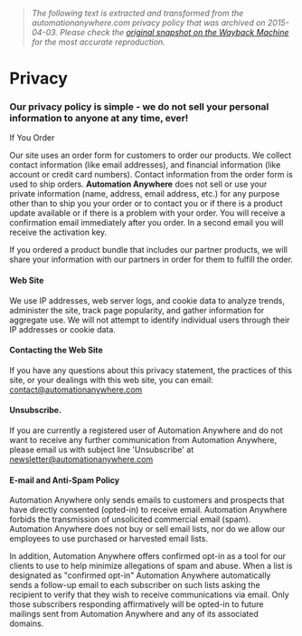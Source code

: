 > *The following text is extracted and transformed from the automationanywhere.com privacy policy that was archived on 2015-04-03. Please check the [original snapshot on the Wayback Machine](https://web.archive.org/web/20150403233657id_/https%3A//www.automationanywhere.com/privacy) for the most accurate reproduction.*

# Privacy

### Our privacy policy is simple - we do not sell your personal information to anyone at any time, ever!

If You Order

Our site uses an order form for customers to order our products. We collect contact information (like email addresses), and financial information (like account or credit card numbers). Contact information from the order form is used to ship orders. **Automation Anywhere** does not sell or use your private information (name, address, email address, etc.) for any purpose other than to ship you your order or to contact you or if there is a product update available or if there is a problem with your order. You will receive a confirmation email immediately after you order. In a second email you will receive the activation key.

If you ordered a product bundle that includes our partner products, we will share your information with our partners in order for them to fulfill the order.

#### Web Site

We use IP addresses, web server logs, and cookie data to analyze trends, administer the site, track page popularity, and gather information for aggregate use. We will not attempt to identify individual users through their IP addresses or cookie data.

#### Contacting the Web Site

If you have any questions about this privacy statement, the practices of this site, or your dealings with this web site, you can email: [contact@automationanywhere.com](maito:contact@automationanywhere.com)

#### Unsubscribe.

If you are currently a registered user of Automation Anywhere and do not want to receive any further communication from Automation Anywhere, please email us with subject line 'Unsubscribe' at [newsletter@automationanywhere.com](mailto:newsletter@automationanywhere.com)

#### E-mail and Anti-Spam Policy

Automation Anywhere only sends emails to customers and prospects that have directly consented (opted-in) to receive email. Automation Anywhere forbids the transmission of unsolicited commercial email (spam). Automation Anywhere does not buy or sell email lists, nor do we allow our employees to use purchased or harvested email lists.

In addition, Automation Anywhere offers confirmed opt-in as a tool for our clients to use to help minimize allegations of spam and abuse. When a list is designated as "confirmed opt-in" Automation Anywhere automatically sends a follow-up email to each subscriber on such lists asking the recipient to verify that they wish to receive communications via email. Only those subscribers responding affirmatively will be opted-in to future mailings sent from Automation Anywhere and any of its associated domains.
